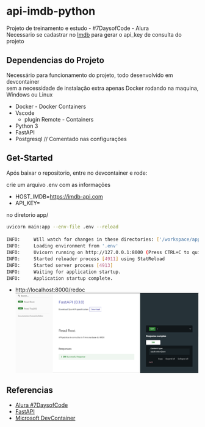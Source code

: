 # api-imdb-python

Projeto de treinamento e estudo - #7DaysofCode - Alura  
Necessario se cadastrar no [Imdb](https://imdb-api.com/) para gerar o api_key de consulta do projeto  

## Dependencias do Projeto 
 
Necessário para funcionamento do projeto, todo desenvolvido em devcontainer  
sem a necessidade de instalação extra apenas Docker rodando na maquina, Windows ou Linux

 - Docker - Docker Containers
 - Vscode
    - plugin Remote - Containers
 - Python 3
 - FastAPI
 - Postgresql  // Comentado nas configurações

## Get-Started

Após baixar o repositorio, entre no devcontainer e rode:

crie um arquivo .env com as informações
 - HOST_IMDB=https://imdb-api.com
 - API_KEY=<chave-imdb>

no diretorio app/  
```bash
uvicorn main:app --env-file .env --reload

INFO:     Will watch for changes in these directories: ['/workspace/app']
INFO:     Loading environment from '.env'
INFO:     Uvicorn running on http://127.0.0.1:8000 (Press CTRL+C to quit)
INFO:     Started reloader process [4911] using StatReload
INFO:     Started server process [4913]
INFO:     Waiting for application startup.
INFO:     Application startup complete.
``` 
 - http://localhost:8000/redoc
 ![](assets/api-imdb.png)
 
## Referencias 

- [Alura #7DaysofCode](https://7daysofcode.io/matricula/java)
- [FastAPI](https://fastapi.tiangolo.com)
- [Microsoft DevContainer](https://code.visualstudio.com/docs/remote/containers)